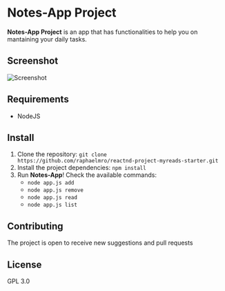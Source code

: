 # Notes-App Project

**Notes-App Project** is an app that has functionalities to help you on mantaining your daily tasks.

## Screenshot
![Screenshot](https://i.ibb.co/nP35NcV/screenshot.png)

## Requirements
-   NodeJS

## Install
1. Clone the repository:
`git clone https://github.com/raphaelmro/reactnd-project-myreads-starter.git`
2. Install the project dependencies:
`npm install`
3. Run **Notes-App**! Check the available commands:
   * `node app.js add`
   * `node app.js remove`
   * `node app.js read`
   * `node app.js list`

## Contributing
The project is open to receive new suggestions and pull requests

## License
GPL 3.0
